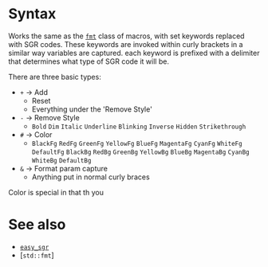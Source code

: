 
# Syntax

Works the same as the [`fmt`](std::fmt) class of macros,
with set keywords replaced with SGR codes.
These keywords are invoked within curly brackets
in a similar way variables are captured.
each keyword is prefixed with a delimiter that determines
what type of SGR code it will be.

There are three basic types:

- `+` -> Add
    - Reset
    - Everything under the 'Remove Style'
- `-` -> Remove Style
    - `Bold` `Dim` `Italic` `Underline` `Blinking` `Inverse` `Hidden` `Strikethrough`
- `#` -> Color
    - `BlackFg` `RedFg` `GreenFg` `YellowFg` `BlueFg` `MagentaFg`
`CyanFg` `WhiteFg` `DefaultFg` `BlackBg` `RedBg` `GreenBg`
`YellowBg` `BlueBg` `MagentaBg` `CyanBg` `WhiteBg` `DefaultBg`
- `&` -> Format param capture
    - Anything put in normal curly braces

Color is special in that th you

# See also

- [`easy_sgr`](https://docs.rs/easy-sgr/latest/easy_sgr/)
- [`std::fmt`]
